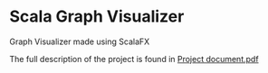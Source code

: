 # Scala Graph Visualizer

Graph Visualizer made using ScalaFX

The full description of the project is found in [Project document.pdf](https://github.com/jaakil/Scala-Graph-Visualizer/blob/1cd4440d531cf1e6433d2d78f129f2ab5d5dc873/Project%20document.pdf)

